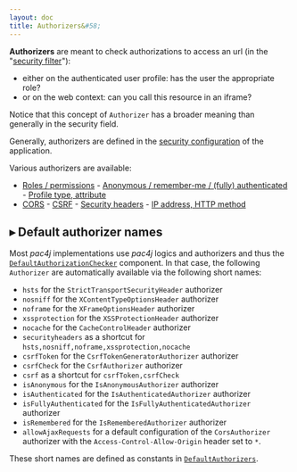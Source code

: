 ```yaml
---
layout: doc
title: Authorizers&#58;
---
```


**Authorizers** are meant to check authorizations to access an url (in the "[security filter](how-to-implement-pac4j-for-a-new-framework.html#a-secure-an-url)"):

* either on the authenticated user profile: has the user the appropriate role?
* or on the web context: can you call this resource in an iframe?

<div class="alert alert-danger"><i class="fa fa-exclamation-triangle" aria-hidden="true"></i> Notice that this concept of <code>Authorizer</code> has a broader meaning than generally in the security field.</div>

Generally, authorizers are defined in the [security configuration](config.html) of the application.

Various authorizers are available:

- [Roles / permissions](authorizers/profile-authorizers.html#roles--permissions) - [Anonymous / remember-me / (fully) authenticated](authorizers/profile-authorizers.html#authentication-levels) - [Profile type, attribute](authorizers/profile-authorizers.html#others)
- [CORS](authorizers/web-authorizers.html#cors) - [CSRF](authorizers/web-authorizers.html#csrf) - [Security headers](authorizers/web-authorizers.html#security-headers) - [IP address, HTTP method](authorizers/web-authorizers.html#others)


## &#9656; Default authorizer names

Most *pac4j* implementations use *pac4j* logics and authorizers and thus the [`DefaultAuthorizationChecker`](https://github.com/pac4j/pac4j/blob/master/pac4j-core/src/main/java/org/pac4j/core/authorization/checker/DefaultAuthorizationChecker.java) component. In that case, the following `Authorizer` are automatically available via the following short names:

- `hsts` for the `StrictTransportSecurityHeader` authorizer
- `nosniff` for the `XContentTypeOptionsHeader` authorizer
- `noframe` for the `XFrameOptionsHeader` authorizer
- `xssprotection` for the `XSSProtectionHeader` authorizer
- `nocache` for the `CacheControlHeader` authorizer
- `securityheaders` as a shortcut for `hsts,nosniff,noframe,xssprotection,nocache`
- `csrfToken` for the `CsrfTokenGeneratorAuthorizer` authorizer
- `csrfCheck` for the `CsrfAuthorizer` authorizer
- `csrf` as a shortcut for `csrfToken,csrfCheck`
- `isAnonymous` for the `IsAnonymousAuthorizer` authorizer
- `isAuthenticated` for the `IsAuthenticatedAuthorizer` authorizer
- `isFullyAuthenticated` for the `IsFullyAuthenticatedAuthorizer` authorizer
- `isRemembered` for the `IsRememberedAuthorizer` authorizer
- `allowAjaxRequests` for a default configuration of the `CorsAuthorizer` authorizer with the `Access-Control-Allow-Origin` header set to `*`.

These short names are defined as constants in [`DefaultAuthorizers`](https://github.com/pac4j/pac4j/blob/master/pac4j-core/src/main/java/org/pac4j/core/context/DefaultAuthorizers.java).
